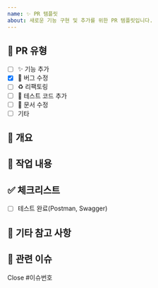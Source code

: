 ```yaml
---
name: ✨ PR 템플릿
about: 새로운 기능 구현 및 추가를 위한 PR 템플릿입니다.
---
```

## 🔖 PR 유형
- [ ] ✨ 기능 추가
- [x] 🐛 버그 수정
- [ ] ♻️ 리팩토링
- [ ] 🧪 테스트 코드 추가
- [ ] 📄 문서 수정
- [ ] 기타

## 📌 개요


## 🔧 작업 내용

## ✅ 체크리스트
- [ ] 테스트 완료(Postman, Swagger)

## 📝 기타 참고 사항


## 📎 관련 이슈
Close #이슈번호
